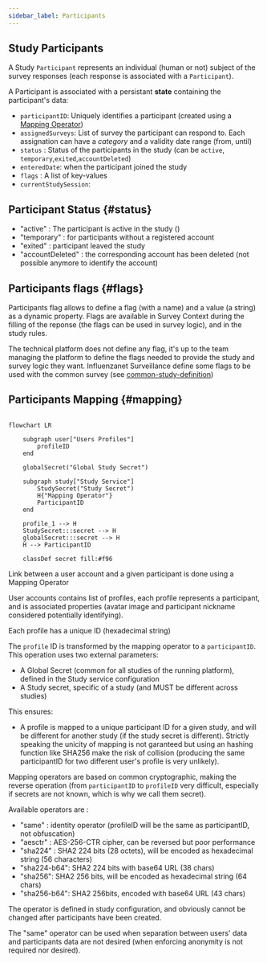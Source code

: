 ```yaml
---
sidebar_label: Participants
---
```


## Study Participants

A Study `Participant` represents an individual (human or not) subject of the survey responses (each response is associated with a `Participant`).

A Participant is associated with a persistant **state** containing the participant's data:

- `participantID`: Uniquely identifies a participant (created using a [Mapping Operator](#participants-mapping-mapping))
- `assignedSurveys`: List of survey the participant can respond to. Each assignation can have a *category* and a validity date range (from, until)
- `status` : Status of the participants in the study (can be `active`, `temporary`,`exited`,`accountDeleted`)
- `enteredDate`: when the participant joined the study
- `flags` : A list of key-values
- `currentStudySession`: 

## Participant Status {#status}

- "active" : The participant is active in the study ()
- "temporary" : for participants without a registered account
- "exited" : participant leaved the study
- "accountDeleted" : the corresponding account has been deleted (not possible anymore to identify the account)

## Participants flags {#flags}

Participants flag allows to define a flag (with a name) and a value (a string) as a dynamic property.
Flags are available in Survey Context during the filling of the reponse (the flags can be used in survey logic), and in the study rules.

The technical platform does not define any flag, it's up to the team managing the platform to define the flags needed to provide the study and survey logic they want.
Influenzanet Surveillance define some flags to be used with the common survey (see [common-study-definition](https://github.com/influenzanet/common-study-definition))

## Participants Mapping {#mapping}

```mermaid

flowchart LR

    subgraph user["Users Profiles"]
        profileID
    end

    globalSecret("Global Study Secret")

    subgraph study["Study Service"]
        StudySecret("Study Secret")
        H{"Mapping Operator"}
        ParticipantID
    end

    profile_1 --> H
    StudySecret:::secret --> H
    globalSecret:::secret --> H
    H --> ParticipantID

    classDef secret fill:#f96

```

Link between a user account and a given participant is done using a Mapping Operator

User accounts contains list of profiles, each profile represents a participant, and is associated properties (avatar image and participant nickname considered potentially identifying).

Each profile has a unique ID (hexadecimal string)

The `profile` ID is transformed by the mapping operator to a `participantID`. This operation uses two external parameters:

- A Global Secret (common for all studies of the running platform), defined in the Study service configuration
- A Study secret, specific of a study (and MUST be different across studies)

This ensures:
- A profile is mapped to a unique participant ID for a given study, and will be different for another study (if the study secret is different). Strictly speaking the unicity of mapping is not garanteed but using an hashing function like SHA256 make the risk of collision (producing the same participantID for two different user's profile is very unlikely).

Mapping operators are based on common cryptographic, making the reverse operation (from `participantID` to `profileID` very difficult, especially if secrets are not known, which is why we call them secret).

Available operators are :
- "same" : identity operator (profileID will be the same as participantID, not obfuscation)
- "aesctr" : AES-256-CTR cipher, can be reversed but poor performance
- "sha224" : SHA2 224 bits (28 octets), will be encoded as hexadecimal string (56 characters)
- "sha224-b64": SHA2 224 bits with base64 URL (38 chars)
- "sha256": SHA2 256 bits, will be encoded as hexadecimal string (64 chars)
- "sha256-b64": SHA2 256bits, encoded with base64 URL (43 chars)

The operator is defined in study configuration, and obviously cannot be changed after participants have been created.

The "same" operator can be used when separation between users' data and participants data are not desired (when enforcing anonymity is not required nor desired).
